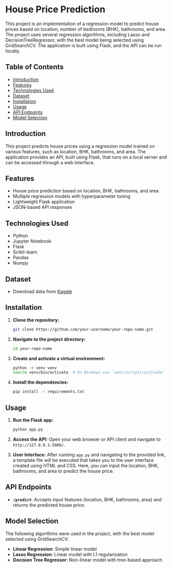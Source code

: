 # House Price Prediction 

This project is an implementation of a regression model to predict house prices based on location, number of bedrooms (BHK), bathrooms, and area. The project uses several regression algorithms, including Lasso and DecisionTreeRegressor, with the best model being selected using GridSearchCV. The application is built using Flask, and the API can be run locally.

## Table of Contents

- [Introduction](#introduction)
- [Features](#features)
- [Technologies Used](#technologies-used)
- [Dataset](#dataset)
- [Installation](#installation)
- [Usage](#usage)
- [API Endpoints](#api-endpoints)
- [Model Selection](#model-selection)

## Introduction

This project predicts house prices using a regression model trained on various features, such as location, BHK, bathrooms, and area. The application provides an API, built using Flask, that runs on a local server and can be accessed through a web interface.

## Features

- House price prediction based on location, BHK, bathrooms, and area
- Multiple regression models with hyperparameter tuning
- Lightweight Flask application
- JSON-based API responses

## Technologies Used

- Python
- Jupyter Notebook
- Flask
- Scikit-learn
- Pandas
- Numpy

## Dataset

- Download data from [Kaggle](https://www.kaggle.com/datasets/amitabhajoy/bengaluru-house-price-data)

## Installation

1. **Clone the repository:**
    ```sh
    git clone https://github.com/your-username/your-repo-name.git
    ```
2. **Navigate to the project directory:**
    ```sh
    cd your-repo-name
    ```
3. **Create and activate a virtual environment:**
    ```sh
    python -m venv venv
    source venv/bin/activate  # On Windows use `venv\Scripts\activate`
    ```
4. **Install the dependencies:**
    ```sh
    pip install -r requirements.txt
    ```

## Usage

1. **Run the Flask app:**
    ```sh
    python app.py
    ```
2. **Access the API:**
    Open your web browser or API client and navigate to `http://127.0.0.1:5000/`.

3. **User Interface:**
    After running `app.py` and navigating to the provided link, a template file will be executed that takes you to the user interface created using HTML and CSS. Here, you can input the location, BHK, bathrooms, and area to predict the house price.

## API Endpoints

- **`/predict`**: Accepts input features (location, BHK, bathrooms, area) and returns the predicted house price.

## Model Selection

The following algorithms were used in the project, with the best model selected using GridSearchCV:

- **Linear Regression**: Simple linear model
- **Lasso Regression**: Linear model with L1 regularization
- **Decision Tree Regressor**: Non-linear model with tree-based approach


